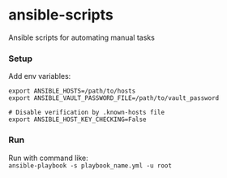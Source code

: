 # ansible-scripts
Ansible scripts for automating manual tasks

### Setup
Add env variables:
```shell
export ANSIBLE_HOSTS=/path/to/hosts
export ANSIBLE_VAULT_PASSWORD_FILE=/path/to/vault_password

# Disable verification by .known-hosts file
export ANSIBLE_HOST_KEY_CHECKING=False
```

### Run
Run with command like:    
`ansible-playbook -s playbook_name.yml -u root`
